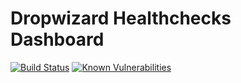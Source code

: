 # Dropwizard Healthchecks Dashboard

[![Build Status](https://travis-ci.org/jensim/dropwizard-healthchecks-dashboard.svg?branch=master)](https://travis-ci.org/jensim/dropwizard-healthchecks-dashboard)
[![Known Vulnerabilities](https://snyk.io/test/github/jensim/dropwizard-healthchecks-dashboard/badge.svg?targetFile=build.gradle)](https://snyk.io/test/github/jensim/dropwizard-healthchecks-dashboard?targetFile=build.gradle)
